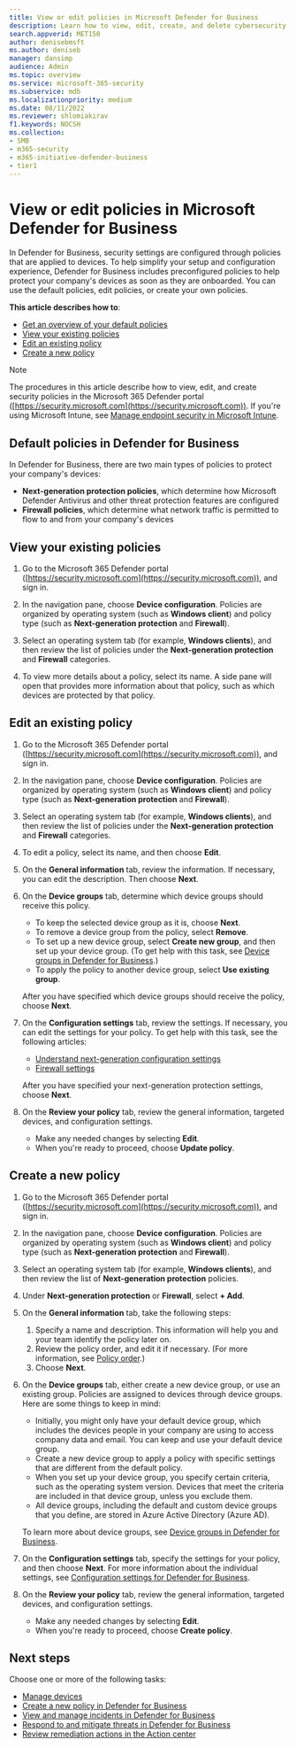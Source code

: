 ```yaml
---
title: View or edit policies in Microsoft Defender for Business
description: Learn how to view, edit, create, and delete cybersecurity policies in Defender for Business. Protect your devices with security policies.
search.appverid: MET150
author: denisebmsft
ms.author: deniseb
manager: dansimp 
audience: Admin
ms.topic: overview
ms.service: microsoft-365-security
ms.subservice: mdb
ms.localizationpriority: medium
ms.date: 08/11/2022
ms.reviewer: shlomiakirav
f1.keywords: NOCSH 
ms.collection: 
- SMB
- m365-security
- m365-initiative-defender-business
- tier1
---
```


# View or edit policies in Microsoft Defender for Business

In Defender for Business, security settings are configured through policies that are applied to devices. To help simplify your setup and configuration experience, Defender for Business includes preconfigured policies to help protect your company's devices as soon as they are onboarded. You can use the default policies, edit policies, or create your own policies.

**This article describes how to**:

- [Get an overview of your default policies](#default-policies-in-defender-for-business)
- [View your existing policies](#view-your-existing-policies)
- [Edit an existing policy](#edit-an-existing-policy)
- [Create a new policy](#create-a-new-policy)

> [!NOTE]
> The procedures in this article describe how to view, edit, and create security policies in the Microsoft 365 Defender portal ([https://security.microsoft.com](https://security.microsoft.com)). If you're using Microsoft Intune, see [Manage endpoint security in Microsoft Intune](/mem/intune/protect/endpoint-security).

## Default policies in Defender for Business

In Defender for Business, there are two main types of policies to protect your company's devices:

- **Next-generation protection policies**, which determine how Microsoft Defender Antivirus and other threat protection features are configured
- **Firewall policies**, which determine what network traffic is permitted to flow to and from your company's devices

## View your existing policies

1. Go to the Microsoft 365 Defender portal ([https://security.microsoft.com](https://security.microsoft.com)), and sign in. 

2. In the navigation pane, choose **Device configuration**. Policies are organized by operating system (such as **Windows client**) and policy type (such as **Next-generation protection** and **Firewall**). 

3. Select an operating system tab (for example, **Windows clients**), and then review the list of policies under the **Next-generation protection** and **Firewall** categories. 

4. To view more details about a policy, select its name. A side pane will open that provides more information about that policy, such as which devices are protected by that policy.

## Edit an existing policy

1. Go to the Microsoft 365 Defender portal ([https://security.microsoft.com](https://security.microsoft.com)), and sign in. 

2. In the navigation pane, choose **Device configuration**. Policies are organized by operating system (such as **Windows client**) and policy type (such as **Next-generation protection** and **Firewall**). 

3. Select an operating system tab (for example, **Windows clients**), and then review the list of policies under the **Next-generation protection** and **Firewall** categories. 

4. To edit a policy, select its name, and then choose **Edit**.

5. On the **General information** tab, review the information. If necessary, you can edit the description. Then choose **Next**.

6. On the **Device groups** tab, determine which device groups should receive this policy.  

   - To keep the selected device group as it is, choose **Next**.
   - To remove a device group from the policy, select **Remove**.
   - To set up a new device group, select **Create new group**, and then set up your device group. (To get help with this task, see [Device groups in Defender for Business](mdb-create-edit-device-groups.md).)
   - To apply the policy to another device group, select **Use existing group**.

   After you have specified which device groups should receive the policy, choose **Next**.

7. On the **Configuration settings** tab, review the settings. If necessary, you can edit the settings for your policy. To get help with this task, see the following articles: 

   - [Understand next-generation configuration settings](mdb-next-gen-configuration-settings.md)   
   - [Firewall settings](mdb-firewall.md)

   After you have specified your next-generation protection settings, choose **Next**.

8. On the **Review your policy** tab, review the general information, targeted devices, and configuration settings. 

   - Make any needed changes by selecting **Edit**.
   - When you're ready to proceed, choose **Update policy**.

## Create a new policy

1. Go to the Microsoft 365 Defender portal ([https://security.microsoft.com](https://security.microsoft.com)), and sign in. 

2. In the navigation pane, choose **Device configuration**. Policies are organized by operating system (such as **Windows client**) and policy type (such as **Next-generation protection** and **Firewall**). 

3. Select an operating system tab (for example, **Windows clients**), and then review the list of **Next-generation protection** policies. 

4. Under **Next-generation protection** or **Firewall**, select **+ Add**.

5. On the **General information** tab, take the following steps:

   1. Specify a name and description. This information will help you and your team identify the policy later on.
   2. Review the policy order, and edit it if necessary. (For more information, see [Policy order](mdb-policy-order.md).)
   3. Choose **Next**. 

7. On the **Device groups** tab, either create a new device group, or use an existing group. Policies are assigned to devices through device groups. Here are some things to keep in mind:

   - Initially, you might only have your default device group, which includes the devices people in your company are using to access company data and email. You can keep and use your default device group.
   - Create a new device group to apply a policy with specific settings that are different from the default policy. 
   - When you set up your device group, you specify certain criteria, such as the operating system version. Devices that meet the criteria are included in that device group, unless you exclude them. 
   - All device groups, including the default and custom device groups that you define, are stored in Azure Active Directory (Azure AD).

   To learn more about device groups, see [Device groups in Defender for Business](mdb-create-edit-device-groups.md).

8. On the **Configuration settings** tab, specify the settings for your policy, and then choose **Next**. For more information about the individual settings, see [Configuration settings for Defender for Business](mdb-next-gen-configuration-settings.md).

9. On the **Review your policy** tab, review the general information, targeted devices, and configuration settings. 

   - Make any needed changes by selecting **Edit**.
   - When you're ready to proceed, choose **Create policy**.


## Next steps

Choose one or more of the following tasks:

- [Manage devices](mdb-manage-devices.md)
- [Create a new policy in Defender for Business](mdb-create-new-policy.md)
- [View and manage incidents in Defender for Business](mdb-view-manage-incidents.md)
- [Respond to and mitigate threats in Defender for Business](mdb-respond-mitigate-threats.md)
- [Review remediation actions in the Action center](mdb-review-remediation-actions.md)